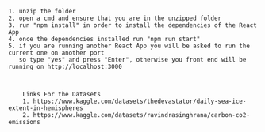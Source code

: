     1. unzip the folder 
	2. open a cmd and ensure that you are in the unzipped folder 
	3. run "npm install" in order to install the dependencies of the React App
	4. once the dependencies installed run "npm run start"
	5. if you are running another React App you will be asked to run the current one on another port
	   so type "yes" and press "Enter", otherwise you front end will be running on http://localhost:3000



        Links For the Datasets 
        1. https://www.kaggle.com/datasets/thedevastator/daily-sea-ice-extent-in-hemispheres
        2. https://www.kaggle.com/datasets/ravindrasinghrana/carbon-co2-emissions